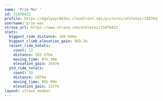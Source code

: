 ```yaml
---
name: 'Prze Mar '
id: 31876422
profile: https://dgalywyr863hv.cloudfront.net/pictures/athletes/31876422/22548952/6/large.jpg
username: prze-mar
strava_url: https://www.strava.com/athletes/31876422
stats:
  biggest_ride_distance: 180.04km
  biggest_climb_elevation_gain: 969.2m
  recent_ride_totals:
    count: 12
    distance: 263.57km
    moving_time: 07h 30m
    elevation_gain: 1647m
  ytd_ride_totals:
    count: 10
    distance: 207km
    moving_time: 06h 00m
    elevation_gain: 1377m
layout: strava_member
--- 
```

